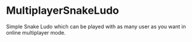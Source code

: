 # MultiplayerSnakeLudo

Simple Snake Ludo which can be played with as many user as you want in online multiplayer mode.